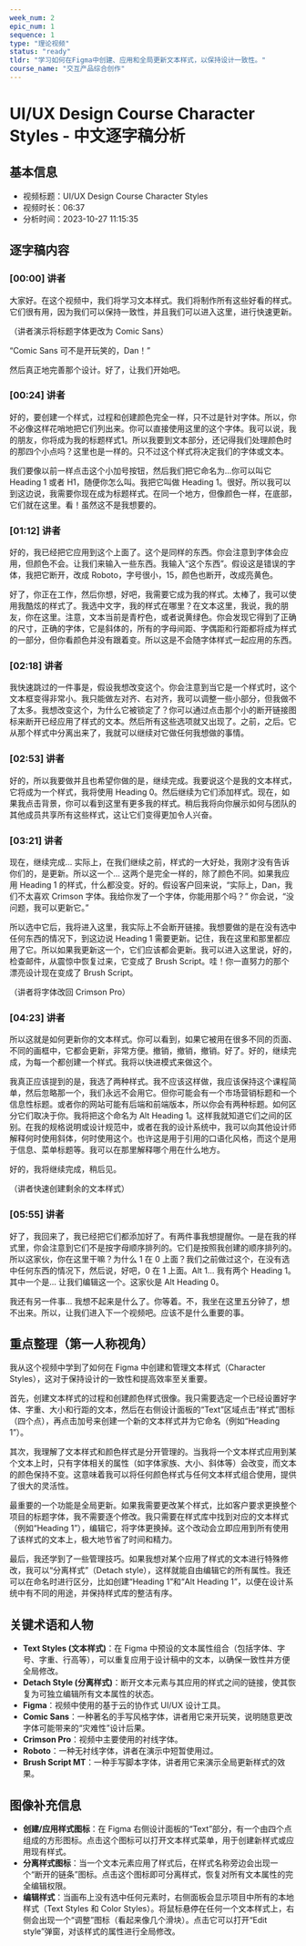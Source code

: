 ```yaml
---
week_num: 2
epic_num: 1
sequence: 1
type: "理论视频"
status: "ready"
tldr: "学习如何在Figma中创建、应用和全局更新文本样式，以保持设计一致性。"
course_name: "交互产品综合创作"
---
```


# UI/UX Design Course Character Styles - 中文逐字稿分析

## 基本信息
- 视频标题：UI/UX Design Course Character Styles
- 视频时长：06:37
- 分析时间：2023-10-27 11:15:35

## 逐字稿内容

### [00:00] 讲者
大家好。在这个视频中，我们将学习文本样式。我们将制作所有这些好看的样式。它们很有用，因为我们可以保持一致性，并且我们可以进入这里，进行快速更新。

（讲者演示将标题字体更改为 Comic Sans）

“Comic Sans 可不是开玩笑的，Dan！”

然后真正地完善那个设计。好了，让我们开始吧。

### [00:24] 讲者
好的，要创建一个样式，过程和创建颜色完全一样，只不过是针对字体。所以，你不必像这样花哨地把它们列出来。你可以直接使用这里的这个字体。我可以说，我的朋友，你将成为我的标题样式1。所以我要到文本部分，还记得我们处理颜色时的那四个小点吗？这里也是一样的。只不过这个样式将决定我们的字体或文本。

我们要像以前一样点击这个小加号按钮，然后我们把它命名为...你可以叫它 Heading 1 或者 H1，随便你怎么叫。我把它叫做 Heading 1。很好。所以我可以到这边说，我需要你现在成为标题样式。在同一个地方，但像颜色一样，在底部，它们就在这里。看！虽然这不是我想要的。

### [01:12] 讲者
好的，我已经把它应用到这个上面了。这个是同样的东西。你会注意到字体会应用，但颜色不会。让我们来输入一些东西。我输入“这个东西”。假设这是错误的字体，我把它断开，改成 Roboto，字号很小，15，颜色也断开，改成亮黄色。

好了，你正在工作，然后你想，好吧，我需要它成为我的样式。太棒了，我可以使用我酷炫的样式了。我选中文字，我的样式在哪里？在文本这里，我说，我的朋友，你在这里。注意，文本当前是青柠色，或者说黄绿色。你会发现它得到了正确的尺寸，正确的字体，它是斜体的，所有的字母间距、字偶距和行距都将成为样式的一部分，但你看颜色并没有跟着变。所以这是不会随字体样式一起应用的东西。

### [02:18] 讲者
我快速跳过的一件事是，假设我想改变这个。你会注意到当它是一个样式时，这个文本框变得非常小。我只能做左对齐、右对齐，我可以调整一些小部分，但我做不了太多。我想改变这个，为什么它被锁定了？你可以通过点击那个小的断开链接图标来断开已经应用了样式的文本。然后所有这些选项就又出现了。之前，之后。它从那个样式中分离出来了，我就可以继续对它做任何我想做的事情。

### [02:53] 讲者
好的，所以我要做并且也希望你做的是，继续完成。我要说这个是我的文本样式，它将成为一个样式，我将使用 Heading 0。然后继续为它们添加样式。现在，如果我点击背景，你可以看到这里有更多我的样式。稍后我将向你展示如何与团队的其他成员共享所有这些样式，这让它们变得更加令人兴奋。

### [03:21] 讲者
现在，继续完成... 实际上，在我们继续之前，样式的一大好处，我刚才没有告诉你们的，是更新。所以这一个... 这两个是完全一样的，除了颜色不同。如果我应用 Heading 1 的样式，什么都没变。好的。假设客户回来说，“实际上，Dan，我们不太喜欢 Crimson 字体。我给你发了一个字体，你能用那个吗？” 你会说，“没问题，我可以更新它。”

所以选中它后，我将进入这里，我实际上不会断开链接。我想要做的是在没有选中任何东西的情况下，到这边说 Heading 1 需要更新。记住，我在这里和那里都应用了它。所以如果我更新这一个，它们应该都会更新。我可以进入这里说，好的，检查邮件，从震惊中恢复过来，它变成了 Brush Script。哇！你一直努力的那个漂亮设计现在变成了 Brush Script。

（讲者将字体改回 Crimson Pro）

### [04:23] 讲者
所以这就是如何更新你的文本样式。你可以看到，如果它被用在很多不同的页面、不同的画框中，它都会更新，非常方便。撤销，撤销，撤销。好了。好的，继续完成，为每一个都创建一个样式。我将以快进模式来做这个。

我真正应该提到的是，我选了两种样式。我不应该这样做，我应该保持这个课程简单，然后忽略那一个，我们永远不会用它。但你可能会有一个市场营销标题和一个信息性标题。或者你的网站可能有后端和前端版本，所以你会有两种标题。如何区分它们取决于你。我将把这个命名为 Alt Heading 1。这样我就知道它们之间的区别。在我的规格说明或设计规范中，或者在我的设计系统中，我可以向其他设计师解释何时使用斜体，何时使用这个。也许这是用于引用的口语化风格，而这个是用于信息、菜单标题等。我可以在那里解释哪个用在什么地方。

好的，我将继续完成，稍后见。

（讲者快速创建剩余的文本样式）

### [05:55] 讲者
好了，我回来了，我已经把它们都添加好了。有两件事我想提醒你。一是在我的样式里，你会注意到它们不是按字母顺序排列的。它们是按照我创建的顺序排列的。所以这家伙，你在这里干嘛？为什么 1 在 0 上面？我们之前做过这个，在没有选中任何东西的情况下，然后说，好吧，0 在 1 上面。Alt 1... 我有两个 Heading 1。其中一个是... 让我们编辑这一个。这家伙是 Alt Heading 0。

我还有另一件事... 我想不起来是什么了。你等着。不，我坐在这里五分钟了，想不出来。所以，让我们进入下一个视频吧。应该不是什么重要的事。

## 重点整理（第一人称视角）
我从这个视频中学到了如何在 Figma 中创建和管理文本样式（Character Styles），这对于保持设计的一致性和提高效率至关重要。

首先，创建文本样式的过程和创建颜色样式很像。我只需要选定一个已经设置好字体、字重、大小和行距的文本，然后在右侧设计面板的“Text”区域点击“样式”图标（四个点），再点击加号来创建一个新的文本样式并为它命名（例如“Heading 1”）。

其次，我理解了文本样式和颜色样式是分开管理的。当我将一个文本样式应用到某个文本上时，只有字体相关的属性（如字体家族、大小、斜体等）会改变，而文本的颜色保持不变。这意味着我可以将任何颜色样式与任何文本样式组合使用，提供了很大的灵活性。

最重要的一个功能是全局更新。如果我需要更改某个样式，比如客户要求更换整个项目的标题字体，我不需要逐个修改。我只需要在样式库中找到对应的文本样式（例如“Heading 1”），编辑它，将字体更换掉。这个改动会立即应用到所有使用了该样式的文本上，极大地节省了时间和精力。

最后，我还学到了一些管理技巧。如果我想对某个应用了样式的文本进行特殊修改，我可以“分离样式”（Detach style），这样就能自由编辑它的所有属性。我还可以在命名时进行区分，比如创建“Heading 1”和“Alt Heading 1”，以便在设计系统中有不同的用途，并保持样式库的整洁有序。

## 关键术语和人物
- **Text Styles (文本样式)**：在 Figma 中预设的文本属性组合（包括字体、字号、字重、行高等），可以重复应用于设计稿中的文本，以确保一致性并方便全局修改。
- **Detach Style (分离样式)**：断开文本元素与其应用的样式之间的链接，使其恢复为可独立编辑所有文本属性的状态。
- **Figma**：视频中使用的基于云的协作式 UI/UX 设计工具。
- **Comic Sans**：一种著名的手写风格字体，讲者用它来开玩笑，说明随意更改字体可能带来的“灾难性”设计后果。
- **Crimson Pro**：视频中主要使用的衬线字体。
- **Roboto**：一种无衬线字体，讲者在演示中短暂使用过。
- **Brush Script MT**：一种手写脚本字体，讲者用它来演示全局更新样式的效果。

## 图像补充信息
- **创建/应用样式图标**：在 Figma 右侧设计面板的“Text”部分，有一个由四个点组成的方形图标。点击这个图标可以打开文本样式菜单，用于创建新样式或应用现有样式。
- **分离样式图标**：当一个文本元素应用了样式后，在样式名称旁边会出现一个“断开的链条”图标。点击这个图标即可分离样式，恢复对所有文本属性的完全编辑权限。
- **编辑样式**：当画布上没有选中任何元素时，右侧面板会显示项目中所有的本地样式（Text Styles 和 Color Styles）。将鼠标悬停在任何一个文本样式上，右侧会出现一个“调整”图标（看起来像几个滑块）。点击它可以打开“Edit style”弹窗，对该样式的属性进行全局修改。
